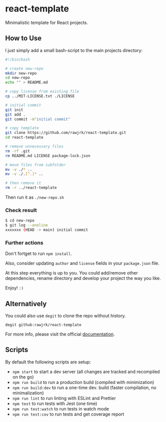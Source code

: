 # react-template

Minimalistic template for React projects.

## How to Use

I just simply add a small bash-script to the main projects directory:

```bash
#!/bin/bash

# create new-repo
mkdir new-repo
cd new-repo
echo "" > README.md

# copy license from existing file
cp ../MIT-LICENSE.txt ./LICENSE

# initial commit
git init
git add .
git commit -m"initial commit"

# copy template
git clone https://github.com/rawjrk/react-template.git
cd react-template

# remove unnecessary files
rm -rf .git
rm README.md LICENSE package-lock.json

# move files from subfolder
mv -v ./* ..
mv -v ./.[^.]* ..

# then remove it
rm -r ../react-template
```

Then run it as `./new-repo.sh`

### Check result

```bash
$ cd new-repo
$ git log --oneline
xxxxxxx (HEAD -> main) initial commit
```

### Further actions

Don't fortget to run `npm install`.

Also, consider updating `author` and `license` fields in your `package.json` file.

At this step everything is up to you. You could add/remove other dependencies, rename directory and develop your project the way you like.

Enjoy! `:)`

## Alternatively

You could also use `degit` to clone the repo without history.

```
degit github:rawjrk/react-template
```

For more info, please visit the official [documentation](https://github.com/Rich-Harris/degit).

## Scripts

By default the following scripts are setup:

- `npm start` to start a dev server (all changes are tracked and recompiled on the go)
- `npm run build` to run a production build (compiled with minimization)
- `npm run build:dev` to run a one-time dev. build (faster compilation, no minimalization)
- `npm run lint` to run linting with ESLint and Prettier
- `npm test` to run tests with Jest (one time)
- `npm run test:watch` to run tests in watch mode
- `npm run test:cov` to run tests and get coverage report
